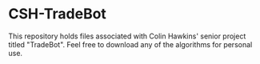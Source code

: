 # CSH-TradeBot
This repository holds files associated with Colin Hawkins' senior project titled "TradeBot". Feel free to download any of the algorithms for personal use.
